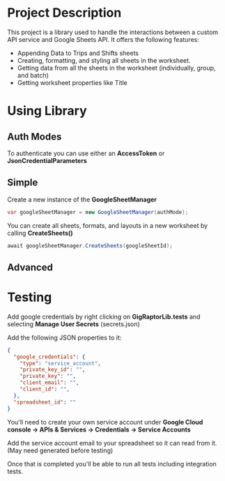 # Project Description

This project is a library used to handle the interactions between a custom API service and Google Sheets API. It offers the following features:

* Appending Data to Trips and Shifts sheets
* Creating, formatting, and styling all sheets in the worksheet.
* Getting data from all the sheets in the worksheet (individually, group, and batch)
* Getting worksheet properties like Title

# Using Library

## Auth Modes

To authenticate you can use either an **AccessToken** or **JsonCredentialParameters**

## Simple

Create a new instance of the **GoogleSheetManager**

```csharp
var googleSheetManager = new GoogleSheetManager(authMode);
```

You can create all sheets, formats, and layouts in a new worksheet by calling **CreateSheets()**

```csharp
await googleSheetManager.CreateSheets(googleSheetId);
```

## Advanced

# Testing

Add google credentials by right clicking on **GigRaptorLib.tests** and selecting **Manage User Secrets** (secrets.json)

Add the following JSON properties to it:

```json
{
  "google_credentials": {
    "type": "service_account",
    "private_key_id": "",
    "private_key": "",
    "client_email": "",
    "client_id": "",
  },
  "spreadsheet_id": ""
}
```

You'll need to create your own service account under **Google Cloud console -> APIs & Services -> Credentials -> Service Accounts**

Add the service account email to your spreadsheet so it can read from it. (May need generated before testing)

Once that is completed you'll be able to run all tests including integration tests.
